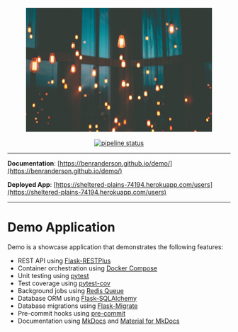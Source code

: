 <p align="center">
  <a href="https://benranderson.github.io/demo/"><img alt="lights" width="420px" src="https://raw.githubusercontent.com/benranderson/demo/master/docs/img/lights.jpeg"></a>
</p>
<p align="center">
  <a href="https://gitlab.com/benranderson/demo/commits/master"><img alt="pipeline status" src="https://gitlab.com/benranderson/demo/badges/master/pipeline.svg" /></a>
</p>

---

**Documentation**: [https://benranderson.github.io/demo/](https://benranderson.github.io/demo/)

**Deployed App**: [https://sheltered-plains-74194.herokuapp.com/users](https://sheltered-plains-74194.herokuapp.com/users)

---

# Demo Application

Demo is a showcase application that demonstrates the following features:

* REST API using [Flask-RESTPlus](https://flask-restplus.readthedocs.io/en/stable/)
* Container orchestration using [Docker Compose](https://docs.docker.com/compose/)
* Unit testing using [pytest](https://docs.pytest.org/en/latest/)
* Test coverage using [pytest-cov](https://pytest-cov.readthedocs.io/en/latest/)
* Background jobs using [Redis Queue](https://python-rq.org)
* Database ORM using [Flask-SQLAlchemy](https://flask-sqlalchemy.palletsprojects.com/en/2.x/)
* Database migrations using [Flask-Migrate](https://flask-migrate.readthedocs.io/en/latest/)
* Pre-commit hooks using [pre-commit](https://pre-commit.com)
* Documentation using [MkDocs](https://www.mkdocs.org) and [Material for MkDocs](https://squidfunk.github.io/mkdocs-material/)
